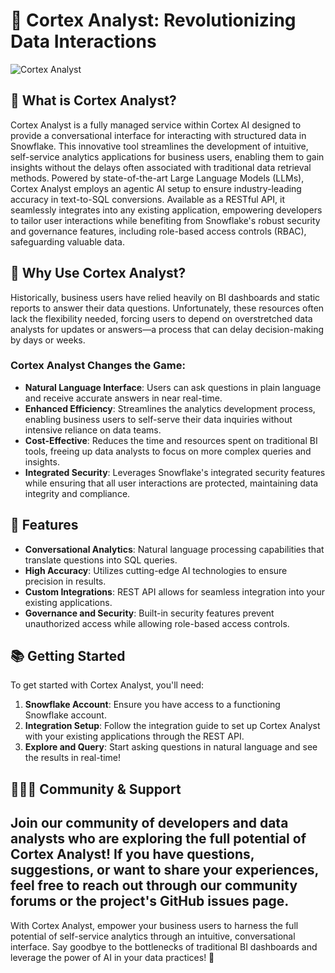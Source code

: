 # 🌟 Cortex Analyst: Revolutionizing Data Interactions
![Cortex Analyst](path_to_your_gif.gif) <!-- Replace with the actual path to your GIF -->
## 📅 What is Cortex Analyst?
Cortex Analyst is a fully managed service within Cortex AI designed to provide a conversational interface for interacting with structured data in Snowflake. This innovative tool streamlines the development of intuitive, self-service analytics applications for business users, enabling them to gain insights without the delays often associated with traditional data retrieval methods.
Powered by state-of-the-art Large Language Models (LLMs), Cortex Analyst employs an agentic AI setup to ensure industry-leading accuracy in text-to-SQL conversions. Available as a RESTful API, it seamlessly integrates into any existing application, empowering developers to tailor user interactions while benefiting from Snowflake's robust security and governance features, including role-based access controls (RBAC), safeguarding valuable data.
## 🚀 Why Use Cortex Analyst?
Historically, business users have relied heavily on BI dashboards and static reports to answer their data questions. Unfortunately, these resources often lack the flexibility needed, forcing users to depend on overstretched data analysts for updates or answers—a process that can delay decision-making by days or weeks.
### Cortex Analyst Changes the Game:
- **Natural Language Interface**: Users can ask questions in plain language and receive accurate answers in near real-time. 
- **Enhanced Efficiency**: Streamlines the analytics development process, enabling business users to self-serve their data inquiries without intensive reliance on data teams.
- **Cost-Effective**: Reduces the time and resources spent on traditional BI tools, freeing up data analysts to focus on more complex queries and insights.
- **Integrated Security**: Leverages Snowflake's integrated security features while ensuring that all user interactions are protected, maintaining data integrity and compliance.
## 🔧 Features
- **Conversational Analytics**: Natural language processing capabilities that translate questions into SQL queries.
- **High Accuracy**: Utilizes cutting-edge AI technologies to ensure precision in results.
- **Custom Integrations**: REST API allows for seamless integration into your existing applications.
- **Governance and Security**: Built-in security features prevent unauthorized access while allowing role-based access controls.
## 📚 Getting Started
To get started with Cortex Analyst, you'll need:
1. **Snowflake Account**: Ensure you have access to a functioning Snowflake account.
2. **Integration Setup**: Follow the integration guide to set up Cortex Analyst with your existing applications through the REST API.
3. **Explore and Query**: Start asking questions in natural language and see the results in real-time!
## 🧑‍🤝‍🧑 Community & Support
Join our community of developers and data analysts who are exploring the full potential of Cortex Analyst! If you have questions, suggestions, or want to share your experiences, feel free to reach out through our community forums or the project's GitHub issues page.
---
With Cortex Analyst, empower your business users to harness the full potential of self-service analytics through an intuitive, conversational interface. Say goodbye to the bottlenecks of traditional BI dashboards and leverage the power of AI in your data practices! 🎉